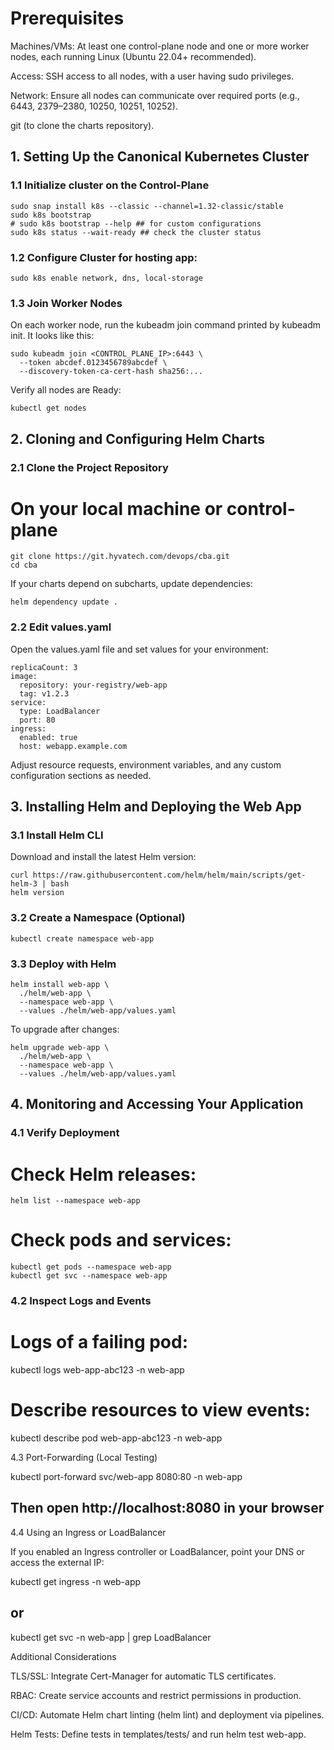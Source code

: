 # Prerequisites

Machines/VMs: At least one control-plane node and one or more worker nodes, each running Linux (Ubuntu 22.04+ recommended).

Access: SSH access to all nodes, with a user having sudo privileges.

Network: Ensure all nodes can communicate over required ports (e.g., 6443, 2379–2380, 10250, 10251, 10252).

git (to clone the charts repository).

## 1. Setting Up the Canonical Kubernetes Cluster

### 1.1 Initialize cluster on the Control-Plane

```
sudo snap install k8s --classic --channel=1.32-classic/stable
sudo k8s bootstrap
# sudo k8s bootstrap --help ## for custom configurations
sudo k8s status --wait-ready ## check the cluster status
```

### 1.2 Configure Cluster for hosting app:
```
sudo k8s enable network, dns, local-storage
```

### 1.3 Join Worker Nodes

On each worker node, run the kubeadm join command printed by kubeadm init. It looks like this:
```
sudo kubeadm join <CONTROL_PLANE_IP>:6443 \
  --token abcdef.0123456789abcdef \
  --discovery-token-ca-cert-hash sha256:...
```

Verify all nodes are Ready:
```
kubectl get nodes
```

## 2. Cloning and Configuring Helm Charts

### 2.1 Clone the Project Repository

# On your local machine or control-plane
```
git clone https://git.hyvatech.com/devops/cba.git
cd cba
```

If your charts depend on subcharts, update dependencies:
```
helm dependency update .
```
### 2.2 Edit values.yaml

Open the values.yaml file and set values for your environment:

```
replicaCount: 3
image:
  repository: your-registry/web-app
  tag: v1.2.3
service:
  type: LoadBalancer
  port: 80
ingress:
  enabled: true
  host: webapp.example.com
```

Adjust resource requests, environment variables, and any custom configuration sections as needed.

## 3. Installing Helm and Deploying the Web App

### 3.1 Install Helm CLI

Download and install the latest Helm version:
```
curl https://raw.githubusercontent.com/helm/helm/main/scripts/get-helm-3 | bash
helm version
```

### 3.2 Create a Namespace (Optional)
```
kubectl create namespace web-app
```

### 3.3 Deploy with Helm
```
helm install web-app \
  ./helm/web-app \
  --namespace web-app \
  --values ./helm/web-app/values.yaml
```

To upgrade after changes:
```
helm upgrade web-app \
  ./helm/web-app \
  --namespace web-app \
  --values ./helm/web-app/values.yaml
```

## 4. Monitoring and Accessing Your Application

### 4.1 Verify Deployment

# Check Helm releases:
```
helm list --namespace web-app
```
# Check pods and services:
```
kubectl get pods --namespace web-app
kubectl get svc --namespace web-app
```
### 4.2 Inspect Logs and Events

# Logs of a failing pod:
kubectl logs web-app-abc123 -n web-app

# Describe resources to view events:
kubectl describe pod web-app-abc123 -n web-app

4.3 Port-Forwarding (Local Testing)

kubectl port-forward svc/web-app 8080:80 -n web-app
## Then open http://localhost:8080 in your browser

4.4 Using an Ingress or LoadBalancer

If you enabled an Ingress controller or LoadBalancer, point your DNS or access the external IP:

kubectl get ingress -n web-app
## or
kubectl get svc -n web-app | grep LoadBalancer

Additional Considerations

TLS/SSL: Integrate Cert-Manager for automatic TLS certificates.

RBAC: Create service accounts and restrict permissions in production.

CI/CD: Automate Helm chart linting (helm lint) and deployment via pipelines.

Helm Tests: Define tests in templates/tests/ and run helm test web-app.

